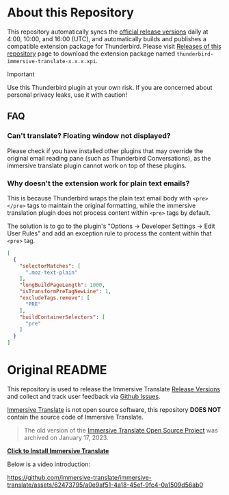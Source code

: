 # About this Repository

This repository automatically syncs the [official release versions](https://github.com/immersive-translate/immersive-translate/releases) daily at 4:00, 10:00, and 16:00 (UTC), and automatically builds and publishes a compatible extension package for Thunderbird. Please visit [Releases of this repository](https://github.com/John-Wong/immersive-translate/releases) page to download the extension package named `thunderbird-immersive-translate-x.x.x.xpi`.
> [!IMPORTANT]
> Use this Thunderbird plugin at your own risk. If you are concerned about personal privacy leaks, use it with caution!

## FAQ

### Can't translate? Floating window not displayed?
Please check if you have installed other plugins that may override the original email reading pane (such as Thunderbird Conversations), as the immersive translate plugin cannot work on top of these plugins.

### Why doesn't the extension work for plain text emails?
This is because Thunderbird wraps the plain text email body with `<pre></pre>` tags to maintain the original formatting, while the immersive translation plugin does not process content within `<pre>` tags by default.

The solution is to go to the plugin's "Options → Developer Settings → Edit User Rules" and add an exception rule to process the content within that `<pre>` tag.
```json
[
  {
    "selectorMatches": [
      ".moz-text-plain"
    ],
    "longBuildPageLength": 1000,
    "isTransformPreTagNewLine": 1,
    "excludeTags.remove": [
      "PRE"
    ],
    "buildContainerSelectors": [
      "pre"
    ]
  }
]
```

# Original README

This repository is used to release the Immersive Translate [Release Versions](https://github.com/immersive-translate/immersive-translate/releases) and collect and track user feedback via [Github Issues](https://github.com/immersive-translate/immersive-translate/issues).

[Immersive Translate](https://immersivetranslate.com/) is not open source software, this repository **DOES NOT** contain the source code of Immersive Translate.

> The old version of the [Immersive Translate Open Source Project](github.com/immersive-translate/old-immersive-translate) was archived on January 17, 2023.

[**Click to Install Immersive Translate**](https://immersivetranslate.com/docs/installation/)

Below is a video introduction:

https://github.com/immersive-translate/immersive-translate/assets/62473795/a0e9af51-4a18-45ef-9fc4-0a1509d56ab0
